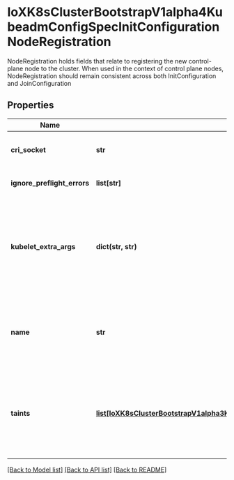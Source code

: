 # IoXK8sClusterBootstrapV1alpha4KubeadmConfigSpecInitConfigurationNodeRegistration

NodeRegistration holds fields that relate to registering the new control-plane node to the cluster. When used in the context of control plane nodes, NodeRegistration should remain consistent across both InitConfiguration and JoinConfiguration
## Properties
Name | Type | Description | Notes
------------ | ------------- | ------------- | -------------
**cri_socket** | **str** | CRISocket is used to retrieve container runtime info. This information will be annotated to the Node API object, for later re-use | [optional] 
**ignore_preflight_errors** | **list[str]** | IgnorePreflightErrors provides a slice of pre-flight errors to be ignored when the current node is registered. | [optional] 
**kubelet_extra_args** | **dict(str, str)** | KubeletExtraArgs passes through extra arguments to the kubelet. The arguments here are passed to the kubelet command line via the environment file kubeadm writes at runtime for the kubelet to source. This overrides the generic base-level configuration in the kubelet-config-1.X ConfigMap Flags have higher priority when parsing. These values are local and specific to the node kubeadm is executing on. | [optional] 
**name** | **str** | Name is the &#x60;.Metadata.Name&#x60; field of the Node API object that will be created in this &#x60;kubeadm init&#x60; or &#x60;kubeadm join&#x60; operation. This field is also used in the CommonName field of the kubelet&#39;s kubernetes.client certificate to the API server. Defaults to the hostname of the node if not provided. | [optional] 
**taints** | [**list[IoXK8sClusterBootstrapV1alpha3KubeadmConfigSpecInitConfigurationNodeRegistrationTaints]**](IoXK8sClusterBootstrapV1alpha3KubeadmConfigSpecInitConfigurationNodeRegistrationTaints.md) | Taints specifies the taints the Node API object should be registered with. If this field is unset, i.e. nil, in the &#x60;kubeadm init&#x60; process it will be defaulted to []v1.Taint{&#39;node-role.kubernetes.io/master&#x3D;\&quot;\&quot;&#39;}. If you don&#39;t want to taint your control-plane node, set this field to an empty slice, i.e. &#x60;taints: {}&#x60; in the YAML file. This field is solely used for Node registration. | [optional] 

[[Back to Model list]](../README.md#documentation-for-models) [[Back to API list]](../README.md#documentation-for-api-endpoints) [[Back to README]](../README.md)


